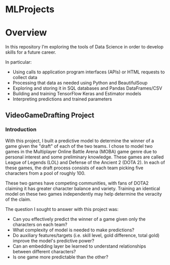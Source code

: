 # MLProjects


# Overview

In this repository I'm exploring the tools of Data Science in order to develop skills for a future career.

In particular:
* Using calls to application program interfaces (APIs) or HTML requests to collect data
* Processing that data as needed using Python and BeautifulSoup
* Exploring and storing it in SQL databases and Pandas DataFrames/CSV
* Building and training TensorFlow Keras and Estimator models
* Interpreting predictions and trained parameters

## VideoGameDrafting Project
### Introduction
With this project, I built a predictive model to determine the winner of a game given the "draft" of each of the two teams. I chose to model two games in the Multiplayer Online Battle Arena (MOBA) game genre due to personal interest and some preliminary knowledge. These games are called League of Legends (LOL) and Defense of the Ancient 2 (DOTA 2). In each of these games, the draft process consists of each team picking five characters from a pool of roughly 100. 

These two games have competing communities, with fans of DOTA2 claiming it has greater character balance and variety. Training an identical model on these two games independently may help determine the veracity of the claim.

The question I sought to answer with this project was:
* Can you effectively predict the winner of a game given only the characters on each team?
* What complexity of model is needed to make predictions?
* Do auxiliary features/targets (i.e. skill level, gold difference, total gold) improve the model's predictive power?
* Can an embedding layer be learned to understand relationships between different characters?
* Is one game more predictable than the other?
